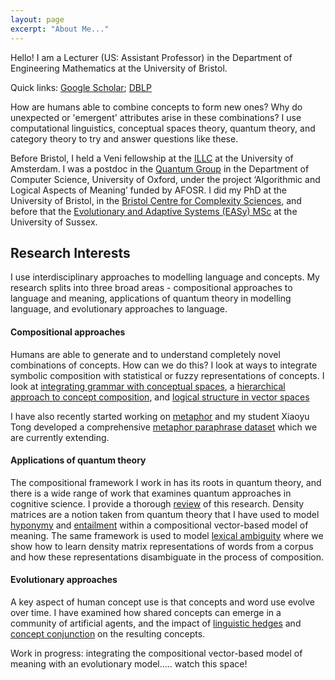 ```yaml
---
layout: page
excerpt: "About Me..."
---
```


Hello! I am a Lecturer (US: Assistant Professor) in the Department of Engineering Mathematics at the University of Bristol.

Quick links: [Google Scholar](https://scholar.google.com/citations?user=ZMC6TIAAAAAJ&hl=en); [DBLP](https://dblp.org/pid/133/2000.html)

How are humans able to combine concepts to form new ones? Why do unexpected or 'emergent' attributes arise in these combinations? I use computational linguistics, conceptual spaces theory, quantum theory, and category theory to try and answer questions like these.

Before Bristol, I held a Veni fellowship at the [ILLC](https://www.illc.uva.nl/) at the University of Amsterdam. I was a postdoc in the [Quantum Group](https://www.cs.ox.ac.uk/activities/quantum/) in the Department of Computer Science, University of Oxford, under the project ‘Algorithmic and Logical Aspects of Meaning’ funded by AFOSR. I did my PhD at the University of Bristol, in the [Bristol Centre for Complexity Sciences](http://www.bristol.ac.uk/bccs/), and before that the [Evolutionary and Adaptive Systems (EASy) MSc](https://www.sussex.ac.uk/research/centres/ai-research-group/) at the University of Sussex.

## Research Interests
I use interdisciplinary approaches to modelling language and concepts. My research splits into three broad areas - compositional approaches to language and meaning, applications of quantum theory in modelling language, and evolutionary approaches to language.

#### Compositional approaches
Humans are able to generate and to understand completely novel combinations of concepts. How can we do this? I look at ways to integrate symbolic composition with statistical or fuzzy representations of concepts. I look at [integrating grammar with conceptual spaces](https://arxiv.org/abs/1703.08314), a [hierarchical approach to concept composition](https://www.sciencedirect.com/science/article/pii/S0004370216300492), and [logical structure in vector spaces](http://jcs.snu.ac.kr/jcs/index.php/issues/?uid=330&mod=document)

I have also recently started working on [metaphor](https://aclanthology.org/2021.naacl-main.372/) and my student Xiaoyu Tong developed a comprehensive [metaphor paraphrase dataset](https://github.com/xiaoyuisrain/metaphor-paraphrase-dataset) which we are currently extending.


#### Applications of quantum theory
The compositional framework I work in has its roots in quantum theory, and there is a wide range of work that examines quantum approaches in cognitive science. I provide a thorough [review](https://psyarxiv.com/hvbgt/) of this research. Density matrices are a notion taken from quantum theory that I have used to model [hyponymy](https://jlm.ipipan.waw.pl/index.php/JLM/article/view/230) and [entailment](https://aclanthology.org/R19-1075/) within a compositional vector-based model of meaning. The same framework is used to model [lexical ambiguity](https://aclanthology.org/2020.conll-1.21/) where we show how to learn density matrix representations of words from a corpus and how these representations disambiguate in the process of composition.

#### Evolutionary approaches
A key aspect of human concept use is that concepts and word use evolve over time. I have examined how shared concepts can emerge in a community of artificial agents, and the impact of [linguistic hedges](https://arxiv.org/abs/1601.06755) and [concept conjunction](https://arxiv.org/abs/1601.06738) on the resulting concepts.

Work in progress: integrating the compositional vector-based model of meaning with an evolutionary model..... watch this space!

